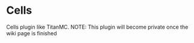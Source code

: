 # Cells
Cells plugin like TitanMC.
NOTE: This plugin will become private once the wiki page is finished
